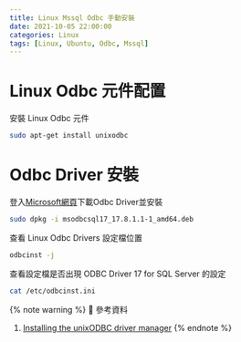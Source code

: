 ```yaml
---
title: Linux Mssql Odbc 手動安裝
date: 2021-10-05 22:00:00
categories: Linux
tags: [Linux, Ubuntu, Odbc, Mssql]
---
```


# Linux Odbc 元件配置
安裝 Linux Odbc 元件
```bash
sudo apt-get install unixodbc
```

<!--more-->

# Odbc Driver 安裝
登入[Microsoft網頁](https://docs.microsoft.com/en-us/sql/connect/odbc/download-odbc-driver-for-sql-server?view=sql-server-ver15)下載Odbc Driver並安裝
```bash
sudo dpkg -i msodbcsql17_17.8.1.1-1_amd64.deb
```

查看 Linux Odbc Drivers 設定檔位置
```bash
odbcinst -j
```

查看設定檔是否出現 ODBC Driver 17 for SQL Server 的設定
```bash
cat /etc/odbcinst.ini
```

{% note warning %}
📜 參考資料
1. [Installing the unixODBC driver manager](https://www.ibm.com/docs/en/db2/11.5?topic=managers-installing-unixodbc-driver-manager)
{% endnote %}